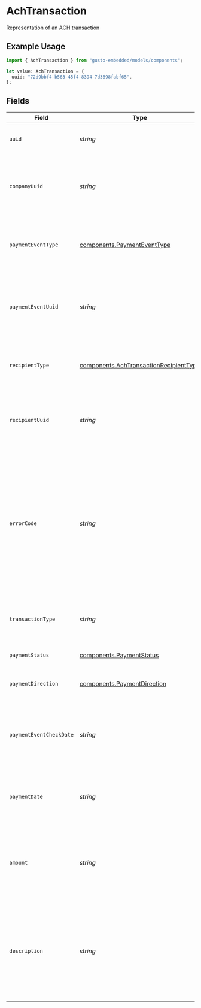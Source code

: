# AchTransaction

Representation of an ACH transaction

## Example Usage

```typescript
import { AchTransaction } from "gusto-embedded/models/components";

let value: AchTransaction = {
  uuid: "72d9bbf4-b563-45f4-8394-7d3698fabf65",
};
```

## Fields

| Field                                                                                                                                                                                                                                                                     | Type                                                                                                                                                                                                                                                                      | Required                                                                                                                                                                                                                                                                  | Description                                                                                                                                                                                                                                                               |
| ------------------------------------------------------------------------------------------------------------------------------------------------------------------------------------------------------------------------------------------------------------------------- | ------------------------------------------------------------------------------------------------------------------------------------------------------------------------------------------------------------------------------------------------------------------------- | ------------------------------------------------------------------------------------------------------------------------------------------------------------------------------------------------------------------------------------------------------------------------- | ------------------------------------------------------------------------------------------------------------------------------------------------------------------------------------------------------------------------------------------------------------------------- |
| `uuid`                                                                                                                                                                                                                                                                    | *string*                                                                                                                                                                                                                                                                  | :heavy_check_mark:                                                                                                                                                                                                                                                        | Unique identifier of an ACH transaction                                                                                                                                                                                                                                   |
| `companyUuid`                                                                                                                                                                                                                                                             | *string*                                                                                                                                                                                                                                                                  | :heavy_minus_sign:                                                                                                                                                                                                                                                        | Unique identifier of the company to which the ACH transaction belongs                                                                                                                                                                                                     |
| `paymentEventType`                                                                                                                                                                                                                                                        | [components.PaymentEventType](../../models/components/paymenteventtype.md)                                                                                                                                                                                                | :heavy_minus_sign:                                                                                                                                                                                                                                                        | The type of payment event associated with the ACH transaction                                                                                                                                                                                                             |
| `paymentEventUuid`                                                                                                                                                                                                                                                        | *string*                                                                                                                                                                                                                                                                  | :heavy_minus_sign:                                                                                                                                                                                                                                                        | Unique identifier for the payment event associated with the ACH transaction                                                                                                                                                                                               |
| `recipientType`                                                                                                                                                                                                                                                           | [components.AchTransactionRecipientType](../../models/components/achtransactionrecipienttype.md)                                                                                                                                                                          | :heavy_minus_sign:                                                                                                                                                                                                                                                        | The type of recipient associated with the ACH transaction                                                                                                                                                                                                                 |
| `recipientUuid`                                                                                                                                                                                                                                                           | *string*                                                                                                                                                                                                                                                                  | :heavy_minus_sign:                                                                                                                                                                                                                                                        | Unique identifier for the recipient associated with the ACH transaction                                                                                                                                                                                                   |
| `errorCode`                                                                                                                                                                                                                                                               | *string*                                                                                                                                                                                                                                                                  | :heavy_minus_sign:                                                                                                                                                                                                                                                        | The error code associated with the ACH transaction, if any. If there is no error on the ACH transaction, this field will be nil. See [this article](https://engineering.gusto.com/how-ach-works-a-developer-perspective-part-2/) for a complete list of ACH return codes. |
| `transactionType`                                                                                                                                                                                                                                                         | *string*                                                                                                                                                                                                                                                                  | :heavy_minus_sign:                                                                                                                                                                                                                                                        | The type of transaction associated with the ACH transaction                                                                                                                                                                                                               |
| `paymentStatus`                                                                                                                                                                                                                                                           | [components.PaymentStatus](../../models/components/paymentstatus.md)                                                                                                                                                                                                      | :heavy_minus_sign:                                                                                                                                                                                                                                                        | The status of the ACH transaction                                                                                                                                                                                                                                         |
| `paymentDirection`                                                                                                                                                                                                                                                        | [components.PaymentDirection](../../models/components/paymentdirection.md)                                                                                                                                                                                                | :heavy_minus_sign:                                                                                                                                                                                                                                                        | The direction of the payment                                                                                                                                                                                                                                              |
| `paymentEventCheckDate`                                                                                                                                                                                                                                                   | *string*                                                                                                                                                                                                                                                                  | :heavy_minus_sign:                                                                                                                                                                                                                                                        | The date of the payment event check associated with the ACH transaction                                                                                                                                                                                                   |
| `paymentDate`                                                                                                                                                                                                                                                             | *string*                                                                                                                                                                                                                                                                  | :heavy_minus_sign:                                                                                                                                                                                                                                                        | The date of the payment associated with the ACH transaction                                                                                                                                                                                                               |
| `amount`                                                                                                                                                                                                                                                                  | *string*                                                                                                                                                                                                                                                                  | :heavy_minus_sign:                                                                                                                                                                                                                                                        | The amount of money moved by the ACH transaction. This amount is always non-negative.                                                                                                                                                                                     |
| `description`                                                                                                                                                                                                                                                             | *string*                                                                                                                                                                                                                                                                  | :heavy_minus_sign:                                                                                                                                                                                                                                                        | The description of the ACH transaction. Can be used to identify the ACH transaction on the recipient's bank statement.                                                                                                                                                    |